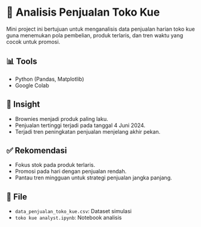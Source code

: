# 🧁 Analisis Penjualan Toko Kue

Mini project ini bertujuan untuk menganalisis data penjualan harian toko kue guna menemukan pola pembelian, produk terlaris, dan tren waktu yang cocok untuk promosi.

## 📊 Tools
- Python (Pandas, Matplotlib)
- Google Colab

## 📌 Insight
- Brownies menjadi produk paling laku.
- Penjualan tertinggi terjadi pada tanggal 4 Juni 2024.
- Terjadi tren peningkatan penjualan menjelang akhir pekan.

## ✅ Rekomendasi
- Fokus stok pada produk terlaris.
- Promosi pada hari dengan penjualan rendah.
- Pantau tren mingguan untuk strategi penjualan jangka panjang.

## 📁 File
- `data_penjualan_toko_kue.csv`: Dataset simulasi
- `toko kue analyst.ipynb`: Notebook analisis

